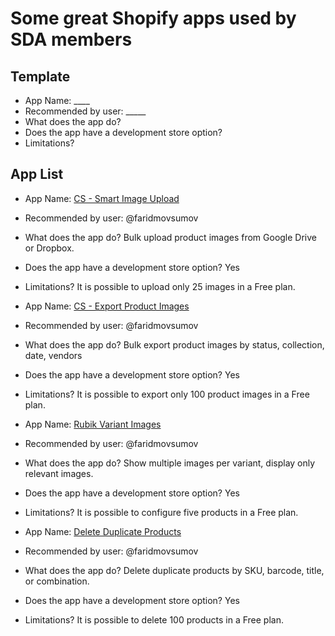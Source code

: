 # Some great Shopify apps used by SDA members

## Template

- App Name: ____
- Recommended by user: _____
- What does the app do?
- Does the app have a development store option?
- Limitations?

## App List
- App Name: [CS - Smart Image Upload](https://apps.shopify.com/smart-image-upload?utm_source=shop_dev_alliance&utm_medium=apps&utm_campaign=apps)
- Recommended by user: @faridmovsumov
- What does the app do? Bulk upload product images from Google Drive or Dropbox.
- Does the app have a development store option? Yes
- Limitations? It is possible to upload only 25 images in a Free plan.

- App Name: [CS - Export Product Images](https://apps.shopify.com/asset-export?utm_source=shop_dev_alliance&utm_medium=apps&utm_campaign=apps)
- Recommended by user: @faridmovsumov
- What does the app do? Bulk export product images by status, collection, date, vendors
- Does the app have a development store option? Yes
- Limitations? It is possible to export only 100 product images in a Free plan.

- App Name: [Rubik Variant Images](https://apps.shopify.com/rubik-variant-images?utm_source=shop_dev_alliance&utm_medium=apps&utm_campaign=apps)
- Recommended by user: @faridmovsumov
- What does the app do? Show multiple images per variant, display only relevant images.
- Does the app have a development store option? Yes
- Limitations? It is possible to configure five products in a Free plan.

- App Name: [Delete Duplicate Products](https://apps.shopify.com/delete-duplicate-products?utm_source=shop_dev_alliance&utm_medium=apps&utm_campaign=apps)
- Recommended by user: @faridmovsumov
- What does the app do? Delete duplicate products by SKU, barcode, title, or combination.
- Does the app have a development store option? Yes
- Limitations? It is possible to delete 100 products in a Free plan.
